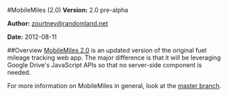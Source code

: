 #MobileMiles (2.0)
**Version:** 2.0 pre-alpha

**Author:** zourtney@randomland.net

**Date:** 2012-08-11

##Overview
[MobileMiles 2.0](https://github.com/zourtney/mobilemiles/tree/v2) is an updated version of the original fuel mileage tracking web app. The major difference is that it will be leveraging Google Drive's JavaScript APIs so that no server-side component is needed.

For more information on MobileMiles in general, look at the [master branch](http://github.com/zourtney/mobilemiles).